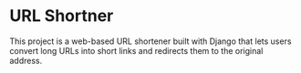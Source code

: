 <h1>URL Shortner</h1>
This project is a web-based URL shortener built with Django that lets users convert long URLs into short links and redirects them to the original address.
